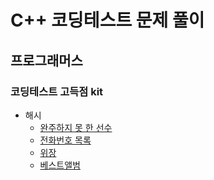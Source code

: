 # C++ 코딩테스트 문제 풀이

## 프로그래머스

### 코딩테스트 고득점 kit
- 해시
  - [완주하지 못 한 선수](./programmers_42576.cpp)
  - [전화번호 목록](./programmers_42577.cpp)
  - [위장](./programmers_42578.cpp)
  - [베스트앨범](./programmers_42579.cpp)
  